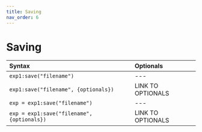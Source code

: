 ```yaml
---
title: Saving
nav_order: 6
---
```


# Saving

| Syntax                                     | Optionals                 |
|:-------------------------------------------|:--------------------------|
| `exp1:save("filename")`                    | ---                       |
| `exp1:save("filename", {optionals})`       | LINK TO OPTIONALS         |
| `exp = exp1:save("filename")`              | ---                       |
| `exp = exp1:save("filename", {optionals})` | LINK TO OPTIONALS         |
